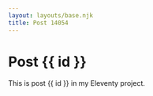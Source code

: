 ```yaml
---
layout: layouts/base.njk
title: Post 14054
---
```


# Post {{ id }}

This is post {{ id }} in my Eleventy project.
